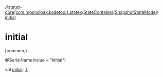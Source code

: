 //[statex-core](../../../../index.md)/[com.mooncloak.kodetools.statex](../../index.md)/[StateContainer](../index.md)/[SnapshotStateModel](index.md)/[initial](initial.md)

# initial

[common]\

@SerialName(value = &quot;initial&quot;)

val [initial](initial.md): [T](index.md)
